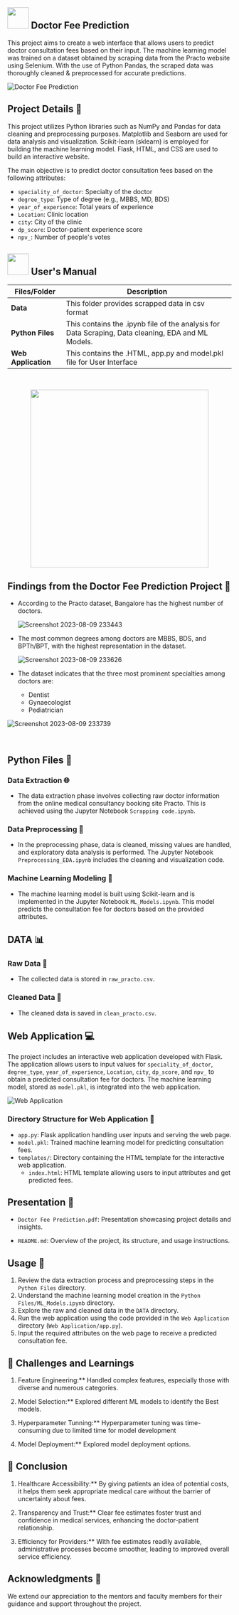 ##  <img src="https://media.tenor.com/Wq-8a2yGCSkAAAAi/stethoscope-stethoscope-images.gif" width="48" height="48"> Doctor Fee Prediction


This project aims to create a web interface that allows users to predict doctor consultation fees based on their input. The machine learning model was trained on a dataset obtained by scraping data from the Practo website using Selenium. With the use of Python Pandas, the scraped data was thoroughly cleaned & preprocessed for accurate predictions.

![Doctor Fee Prediction](https://github.com/puneetpahadia-da/Doctor_Fee_Prediction_with_Web_Application/assets/97096168/5e7f7967-5c38-48c2-9d73-4bea1d608131)

## Project Details 🚧

This project utilizes Python libraries such as NumPy and Pandas for data cleaning and preprocessing purposes. Matplotlib and Seaborn are used for data analysis and visualization. Scikit-learn (sklearn) is employed for building the machine learning model. Flask, HTML, and CSS are used to build an interactive website.

The main objective is to predict doctor consultation fees based on the following attributes:

- `speciality_of_doctor`: Specialty of the doctor
- `degree_type`: Type of degree (e.g., MBBS, MD, BDS)
- `year_of_experience`: Total years of experience
- `Location`: Clinic location
- `city`: City of the clinic
- `dp_score`: Doctor-patient experience score
- `npv_`: Number of people's votes

##  <img src="https://user-images.githubusercontent.com/106439762/181935629-b3c47bd3-77fb-4431-a11c-ff8ba0942b63.gif" width="48" height="48"> **User's Manual**

| Files/Folder| Description |
| ------------- | ------------- |
| **Data** | This folder provides scrapped data in csv format |
| **Python Files** | This contains the .ipynb file of the analysis for Data Scraping, Data cleaning, EDA and ML Models.  |
| **Web Application** | This contains the .HTML, app.py and model.pkl file for User Interface  |

<br>

<p align="center"><img src="https://i.pinimg.com/originals/13/66/c9/1366c95f8c249b8422d2caaae287cb63.gif" width="400" ></p>

## Findings from the Doctor Fee Prediction Project 🧪

- According to the Practo dataset, Bangalore has the highest number of doctors.

  ![Screenshot 2023-08-09 233443](https://github.com/puneetpahadia-da/Doctor_Fee_Prediction_with_Web_Application/assets/97096168/2379a6b6-e0d2-44e9-8d4a-82b4d3c2584f)

  
- The most common degrees among doctors are MBBS, BDS, and BPTh/BPT, with the highest representation in the dataset.


  ![Screenshot 2023-08-09 233626](https://github.com/puneetpahadia-da/Doctor_Fee_Prediction_with_Web_Application/assets/97096168/fd159758-6a33-47c6-b5b6-d60d659b582d)

- The dataset indicates that the three most prominent specialties among doctors are:
  - Dentist
  - Gynaecologist
  - Pediatrician

![Screenshot 2023-08-09 233739](https://github.com/puneetpahadia-da/Doctor_Fee_Prediction_with_Web_Application/assets/97096168/0234c914-cf76-4da4-8556-b6362cab4710)

 <br>


## Python Files 🐍

### Data Extraction 🌐
- The data extraction phase involves collecting raw doctor information from the online medical consultancy booking site Practo. This is achieved using the Jupyter Notebook `Scrapping code.ipynb`.

### Data Preprocessing 🧹
- In the preprocessing phase, data is cleaned, missing values are handled, and exploratory data analysis is performed. The Jupyter Notebook `Preprocessing_EDA.ipynb` includes the cleaning and visualization code.

### Machine Learning Modeling 🤖
- The machine learning model is built using Scikit-learn and is implemented in the Jupyter Notebook `ML_Models.ipynb`. This model predicts the consultation fee for doctors based on the provided attributes.

## DATA 📊

### Raw Data 📂
- The collected data is stored in `raw_practo.csv`.

### Cleaned Data 🧼
- The cleaned data is saved in `clean_practo.csv`.

## Web Application 💻

The project includes an interactive web application developed with Flask. The application allows users to input values for `speciality_of_doctor`, `degree_type`, `year_of_experience`, `Location`, `city`, `dp_score`, and `npv_` to obtain a predicted consultation fee for doctors. The machine learning model, stored as `model.pkl`, is integrated into the web application.

![Web Application](https://github.com/puneetpahadia-da/Doctor_Fee_Prediction_with_Web_Application/assets/97096168/0d241b18-c909-45af-84af-0822abe2d8e7)

### Directory Structure for Web Application 📂

- `app.py`: Flask application handling user inputs and serving the web page.
- `model.pkl`: Trained machine learning model for predicting consultation fees.
- `templates/`: Directory containing the HTML template for the interactive web application.
  - `index.html`: HTML template allowing users to input attributes and get predicted fees.

## Presentation 📢

- `Doctor Fee Prediction.pdf`: Presentation showcasing project details and insights.

- `README.md`: Overview of the project, its structure, and usage instructions.

## Usage 🚀

1. Review the data extraction process and preprocessing steps in the `Python Files` directory.
2. Understand the machine learning model creation in the `Python Files/ML_Models.ipynb` directory.
3. Explore the raw and cleaned data in the `DATA` directory.
4. Run the web application using the code provided in the `Web Application` directory (`Web Application/app.py`).
5. Input the required attributes on the web page to receive a predicted consultation fee.

## 🏥 Challenges and Learnings

1. Feature Engineering:** Handled complex features, especially those with diverse and numerous categories. 

2. Model Selection:**  Explored different ML models to identify the Best models.

3. Hyperparameter Tunning:**  Hyperparameter tuning was time-consuming due to limited time for model development

4. Model Deployment:**  Explored model deployment options.

 
## 🏥 Conclusion

1. Healthcare Accessibility:** By giving patients an idea of potential costs, it helps them seek appropriate medical care without the barrier of uncertainty about fees.

2. Transparency and Trust:**  Clear fee estimates foster trust and confidence in medical services, enhancing the doctor-patient relationship.

3. Efficiency for Providers:** With fee estimates readily available, administrative processes become smoother, leading to improved overall service efficiency.

## Acknowledgments 🙏

We extend our appreciation to the mentors and faculty members for their guidance and support throughout the project.
